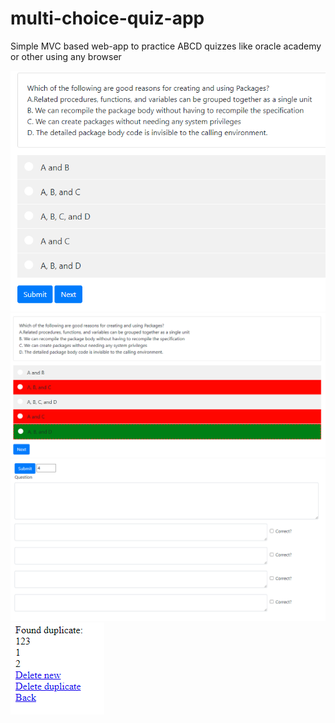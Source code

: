 # multi-choice-quiz-app
Simple MVC based web-app to practice ABCD quizzes like oracle academy or other using any browser

![App overview 1](./Images/1.png)
![App overview 2](./Images/2.png)
![App overview 3](./Images/3.png)
![App overview 3](./Images/4.png)
